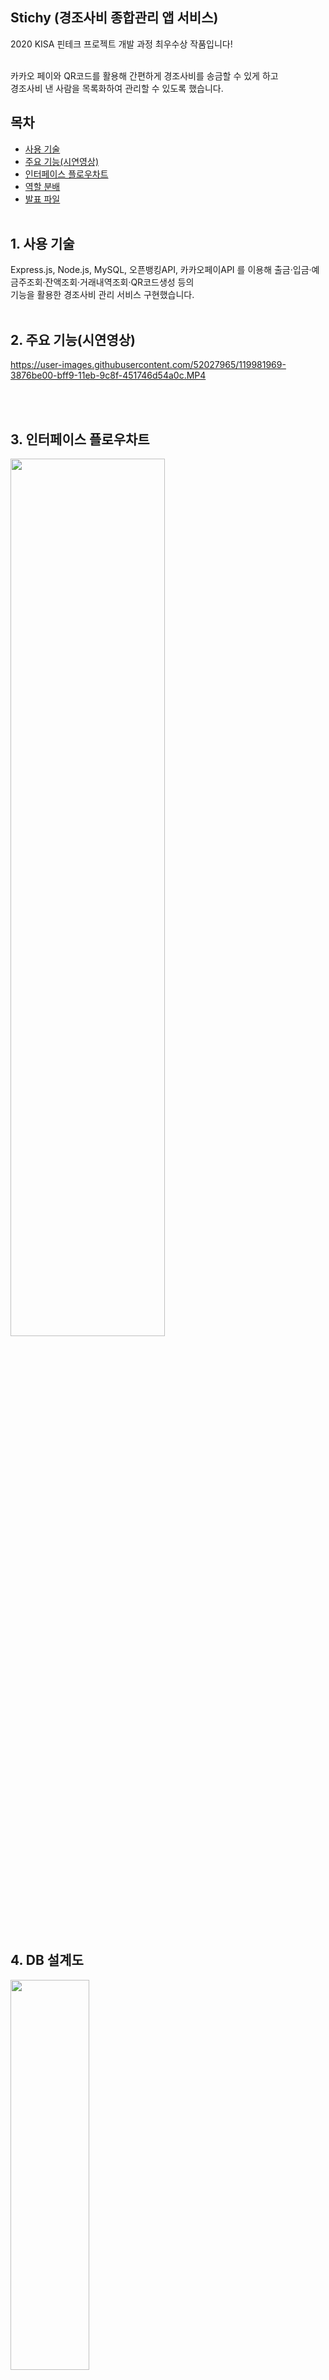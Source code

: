 ## Stichy (경조사비 종합관리 앱 서비스)
2020 KISA 핀테크 프로젝트 개발 과정 최우수상 작품입니다!<br><br>

카카오 페이와 QR코드를 활용해 간편하게 경조사비를 송금할 수 있게 하고<br>
경조사비 낸 사람을 목록화하여 관리할 수 있도록 했습니다.


## 목차
* [사용 기술](#1-사용-기술)
* [주요 기능(시연영상)](#2-주요-기능시연영상)
* [인터페이스 플로우차트](#3-인터페이스-플로우차트)
* [역할 분배](#4-역할-분배)
* [발표 파일](#5-발표-파일)<br><br>



## 1. 사용 기술
Express.js, Node.js, MySQL, 오픈뱅킹API, 카카오페이API 를 이용해 출금·입금·예금주조회·잔액조회·거래내역조회·QR코드생성 등의 <br>기능을 활용한 경조사비 관리 서비스 구현했습니다.<br><br>


## 2. 주요 기능(시연영상)
https://user-images.githubusercontent.com/52027965/119981969-3876be00-bff9-11eb-9c8f-451746d54a0c.MP4

<br><br>
## 3. 인터페이스 플로우차트
<img src="https://user-images.githubusercontent.com/52027965/119983977-d7041e80-bffb-11eb-9672-e6a51f84cfde.png" width="70%" height="60%">
<br><br>

## 4. DB 설계도
<img src="https://user-images.githubusercontent.com/52027965/119984338-40842d00-bffc-11eb-8bd2-4cba77206e1a.png" width="50%" height="40%">
<img src="https://user-images.githubusercontent.com/52027965/119984347-424df080-bffc-11eb-85c5-2cd5cfeb6b73.png" width="50%" height="40%">
<img src="https://user-images.githubusercontent.com/52027965/119984348-42e68700-bffc-11eb-96f0-1d59e5847bd8.png" width="50%" height="40%">
<img src="https://user-images.githubusercontent.com/52027965/119984350-437f1d80-bffc-11eb-9820-632a281b41f3.png" width="50%" height="40%">
<br><br>

## 4. 역할 분배
* 최정민(본인), 손창환 : Node.js 백엔드, DB, API 통신
* 탁소연 : DB 설계
* 김인석 : 프론트엔드, 카카오 페이
* 홍가연 : 발표
<br><br>

## 5. 발표 파일
[스티치 프로젝트 final.pdf](https://github.com/JMine97/Stichy/files/6560732/final.pdf)


